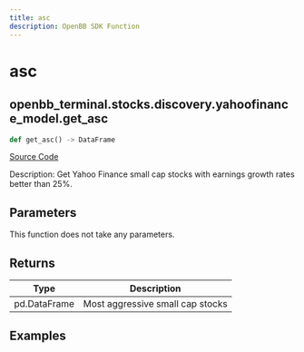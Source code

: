 ```yaml
---
title: asc
description: OpenBB SDK Function
---
```


# asc

## openbb_terminal.stocks.discovery.yahoofinance_model.get_asc

```python title='openbb_terminal/stocks/discovery/yahoofinance_model.py'
def get_asc() -> DataFrame
```
[Source Code](https://github.com/OpenBB-finance/OpenBBTerminal/tree/main/openbb_terminal/stocks/discovery/yahoofinance_model.py#L138)

Description: Get Yahoo Finance small cap stocks with earnings growth rates better than 25%.

## Parameters

This function does not take any parameters.

## Returns

| Type | Description |
| ---- | ----------- |
| pd.DataFrame | Most aggressive small cap stocks |

## Examples

